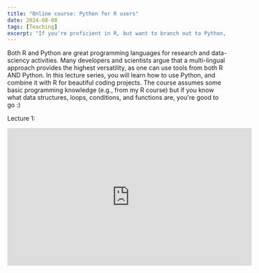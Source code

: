 ```yaml
---
title: "Online course: Python for R users"
date: 2024-08-08
tags: [Teaching]
excerpt: "If you're proficient in R, but want to branch out to Python, you'll see that the transition is quite easy :)"
---
```


Both R and Python are great programming languages for research and data-sciency activities. Many developers and scientists argue that a multi-lingual approach provides the highest versatility, as one can use tools from both R AND Python. In this lecture series, you will learn how to use Python, and combine it with R for beautiful coding projects. The course assumes some basic programming knowledge (e.g., from my R course) but if you know what data structures, loops, conditions, and functions are, you're good to go :)


Lecture 1:
<iframe width="560" height="315" src="https://www.youtube.com/embed/JWy83qa83kE" frameborder="0" allow="autoplay; encrypted-media" allowfullscreen></iframe>